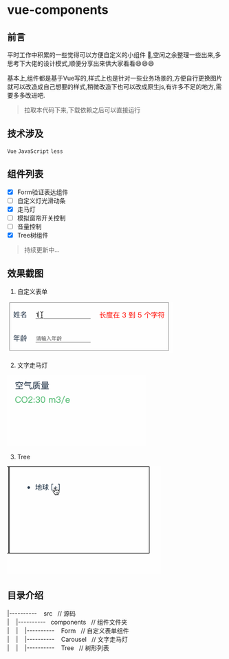 # vue-components

## 前言

平时工作中积累的一些觉得可以方便自定义的小组件 🍉,空闲之余整理一些出来,多思考下大佬的设计模式,顺便分享出来供大家看看:smile::smile::smile:

基本上,组件都是基于Vue写的,样式上也是针对一些业务场景的,方便自行更换图片就可以改造成自己想要的样式,稍微改造下也可以改成原生js,有许多不足的地方,需要多多改进吧.


> 拉取本代码下来,下载依赖之后可以直接运行


## 技术涉及
`Vue` `JavaScript` `less` 

## 组件列表
- [x] Form验证表达组件
- [ ] 自定义灯光滑动条
- [x] 走马灯
- [ ] 模拟窗帘开关控制
- [ ] 音量控制
- [x] Tree树组件

> 持续更新中...

## 效果截图
1. 自定义表单<br/>

![自定义表单](./public/Form.gif)


2. 文字走马灯<br/>

![文字走马灯](./public/Carousel.gif)

3. Tree<br/>

![文字走马灯](./public/Tree.gif)

## 目录介绍

|----------  &nbsp;&nbsp; src   &nbsp;&nbsp;// 源码<br/>
| &nbsp;&nbsp;&nbsp;|---------- &nbsp;&nbsp;components   &nbsp;&nbsp;// 组件文件夹<br/>
| &nbsp;&nbsp;&nbsp;| &nbsp;&nbsp;&nbsp;|---------- &nbsp;&nbsp; Form    &nbsp;&nbsp;// 自定义表单组件<br/>
| &nbsp;&nbsp;&nbsp;| &nbsp;&nbsp;&nbsp;|---------- &nbsp;&nbsp; Carousel    &nbsp;&nbsp;// 文字走马灯<br/>
| &nbsp;&nbsp;&nbsp;| &nbsp;&nbsp;&nbsp;|---------- &nbsp;&nbsp; Tree    &nbsp;&nbsp;// 树形列表<br/>
